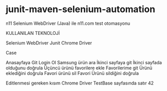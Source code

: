 # junit-maven-selenium-automation
n11 Selenium WebDriver (Java) ile n11.com  test otomasyonu

KULLANILAN TEKNOLOJİ

Selenium WebDriver
Junit
Chrome Driver

Case

Anasayfaya Git
Login Ol
Samsung ürün ara
İkinci sayfaya git
İkinci sayfada olduğunu doğrula
Üçüncü ürünü favorilere ekle
Favorilerime git
Ürünü eklediğini doğrula
Favori ürünü sil
Favori Ürünü sildiğini doğrula

Editlenmesi gereken kısım 
Chrome Driver TestBase sayfasında satır 42
